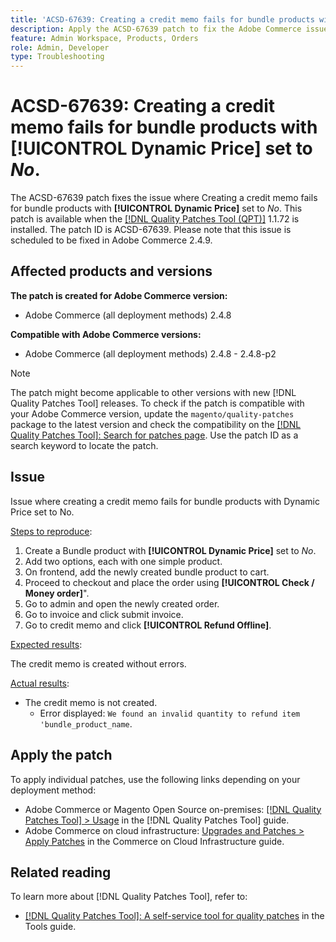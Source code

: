 ```yaml
---
title: 'ACSD-67639: Creating a credit memo fails for bundle products with **[!UICONTROL Dynamic Price]** set to *No*.'
description: Apply the ACSD-67639 patch to fix the Adobe Commerce issue where creating a credit memo fails for bundle products with **[!UICONTROL Dynamic Price]** set to *No*. Credit memos can now be created successfully without errors.
feature: Admin Workspace, Products, Orders
role: Admin, Developer
type: Troubleshooting
---
```


# ACSD-67639: Creating a credit memo fails for bundle products with **[!UICONTROL Dynamic Price]** set to *No*.

The ACSD-67639 patch fixes the issue where Creating a credit memo fails for bundle products with **[!UICONTROL Dynamic Price]** set to *No*. This patch is available when the [[!DNL Quality Patches Tool (QPT)]](/help/tools/quality-patches-tool/quality-patches-tool-to-self-serve-quality-patches.md) 1.1.72 is installed. The patch ID is ACSD-67639. Please note that this issue is scheduled to be fixed in Adobe Commerce 2.4.9.

## Affected products and versions

**The patch is created for Adobe Commerce version:**

* Adobe Commerce (all deployment methods) 2.4.8

**Compatible with Adobe Commerce versions:**

* Adobe Commerce (all deployment methods) 2.4.8 - 2.4.8-p2

>[!NOTE]
>
>The patch might become applicable to other versions with new [!DNL Quality Patches Tool] releases. To check if the patch is compatible with your Adobe Commerce version, update the `magento/quality-patches` package to the latest version and check the compatibility on the [[!DNL Quality Patches Tool]: Search for patches page](https://experienceleague.adobe.com/tools/commerce-quality-patches/index.html). Use the patch ID as a search keyword to locate the patch.

## Issue

Issue where creating a credit memo fails for bundle products with Dynamic Price set to No.

<u>Steps to reproduce</u>:

1. Create a Bundle product with **[!UICONTROL Dynamic Price]** set to *No*.
1. Add two options, each with one simple product.
1. On frontend, add the newly created bundle product to cart.
1. Proceed to checkout and place the order using **[!UICONTROL Check / Money order]**".
1. Go to admin and open the newly created order.
1. Go to invoice and click submit invoice.
1. Go to credit memo and click **[!UICONTROL Refund Offline]**.

<u>Expected results</u>:

The credit memo is created without errors.

<u>Actual results</u>:

* The credit memo is not created.
  * Error displayed: `We found an invalid quantity to refund item 'bundle_product_name`.

## Apply the patch

To apply individual patches, use the following links depending on your deployment method:

* Adobe Commerce or Magento Open Source on-premises: [[!DNL Quality Patches Tool] > Usage](/help/tools/quality-patches-tool/usage.md) in the [!DNL Quality Patches Tool] guide.
* Adobe Commerce on cloud infrastructure: [Upgrades and Patches > Apply Patches](https://experienceleague.adobe.com/docs/commerce-cloud-service/user-guide/develop/upgrade/apply-patches.html) in the Commerce on Cloud Infrastructure guide.

## Related reading

To learn more about [!DNL Quality Patches Tool], refer to:

* [[!DNL Quality Patches Tool]: A self-service tool for quality patches](/help/tools/quality-patches-tool/quality-patches-tool-to-self-serve-quality-patches.md) in the Tools guide.
